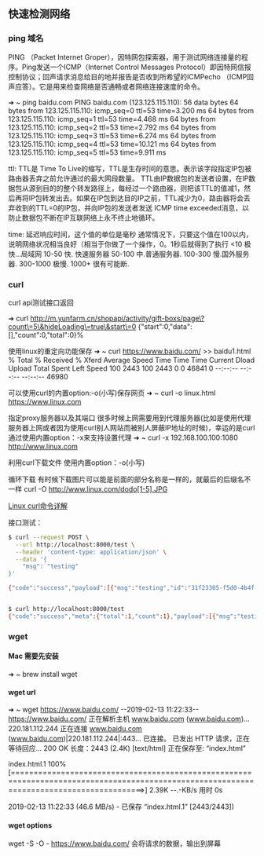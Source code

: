 ## 快速检测网络
### ping 域名
PING （Packet Internet Groper），因特网包探索器，用于测试网络连接量的程序。Ping发送一个ICMP（Internet Control Messages Protocol）即因特网信报控制协议；回声请求消息给目的地并报告是否收到所希望的ICMPecho （ICMP回声应答）。它是用来检查网络是否通畅或者网络连接速度的命令。

➜  ~ ping baidu.com
PING baidu.com (123.125.115.110): 56 data bytes
64 bytes from 123.125.115.110: icmp_seq=0 ttl=53 time=3.200 ms
64 bytes from 123.125.115.110: icmp_seq=1 ttl=53 time=4.468 ms
64 bytes from 123.125.115.110: icmp_seq=2 ttl=53 time=2.792 ms
64 bytes from 123.125.115.110: icmp_seq=3 ttl=53 time=6.274 ms
64 bytes from 123.125.115.110: icmp_seq=4 ttl=53 time=10.121 ms
64 bytes from 123.125.115.110: icmp_seq=5 ttl=53 time=9.911 ms

ttl:
TTL是 Time To Live的缩写，TTL是生存时间的意思。表示该字段指定IP包被路由器丢弃之前允许通过的最大网段数量。
TTL由IP数据包的发送者设置，在IP数据包从源到目的的整个转发路径上，每经过一个路由器，则把该TTL的值减1，然后再将IP包转发出去。如果在IP包到达目的IP之前，TTL减少为0，路由器将会丢弃收到的TTL=0的IP包，并向IP包的发送者发送 ICMP time exceeded消息，以防止数据包不断在IP互联网络上永不终止地循环。

time: 延迟响应时间，这个值的单位是毫秒
通常情况下，只要这个值在100以内，说明网络状况相当良好（相当于你做了一个操作，0。1秒后就得到了执行
<10 极快...局域网
10-50 快. 快速服务器
50-100 中.普通服务器.
100-300 慢.国外服务器.
300-1000 极慢.
1000+  很有可能断.


### curl
curl api测试接口返回

➜ curl http://m.yunfarm.cn/shopapi/activity/gift-boxs/page\?count\=5\&hideLoading\=true\&start\=0
{"start":0,"data":[],"count":0,"total":0}%

使用linux的重定向功能保存
➜  ~ curl https://www.baidu.com/ >> baidu1.html
  % Total    % Received % Xferd  Average Speed   Time    Time     Time  Current
                                 Dload  Upload   Total   Spent    Left  Speed
100  2443  100  2443    0     0  46841      0 --:--:-- --:--:-- --:--:-- 46980

可以使用curl的内置option:-o(小写)保存网页
➜  ~ curl -o linux.html https://www.linux.com

指定proxy服务器以及其端口
很多时候上网需要用到代理服务器(比如是使用代理服务器上网或者因为使用curl别人网站而被别人屏蔽IP地址的时候)，幸运的是curl通过使用内置option：-x来支持设置代理
➜  ~ curl -x 192.168.100.100:1080 http://www.linux.com

利用curl下载文件
使用内置option：-o(小写)

循环下载
有时候下载图片可以能是前面的部分名称是一样的，就最后的后缀名不一样
curl -O http://www.linux.com/dodo[1-5].JPG

[Linux curl命令详解](https://www.cnblogs.com/duhuo/p/5695256.html)

接口测试：
```bash
$ curl --request POST \
  --url http://localhost:8000/test \
  --header 'content-type: application/json' \
  --data '{
	"msg": "testing"
}'

{"code":"success","payload":[{"msg":"testing","id":"31f23305-f5d0-4b4f-a16f-6f4c8ec93cf1","createDate":"2020-08-28T21:53:07.157Z"}]}


$ curl http://localhost:8000/test
{"code":"success","meta":{"total":1,"count":1},"payload":[{"msg":"testing","id":"31f23305-f5d0-4b4f-a16f-6f4c8ec93cf1","createDate":"2020-08-28T21:53:07.157Z"}]}
```

### wget
#### Mac 需要先安装
➜  ~ brew install wget

#### wget url
➜  ~ wget https://www.baidu.com/
--2019-02-13 11:22:33--  https://www.baidu.com/
正在解析主机 www.baidu.com (www.baidu.com)... 220.181.112.244
正在连接 www.baidu.com (www.baidu.com)|220.181.112.244|:443... 已连接。
已发出 HTTP 请求，正在等待回应... 200 OK
长度：2443 (2.4K) [text/html]
正在保存至: “index.html”

index.html.1                                                100%[=========================================================================================================================================>]   2.39K  --.-KB/s  用时 0s

2019-02-13 11:22:33 (46.6 MB/s) - 已保存 “index.html.1” [2443/2443])

#### wget options
wget -S -O - https://www.baidu.com/
会将请求的数据，输出到屏幕






